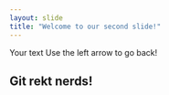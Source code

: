 ```yaml
---
layout: slide
title: "Welcome to our second slide!"
---
```

Your text
Use the left arrow to go back!

## Git rekt nerds!
